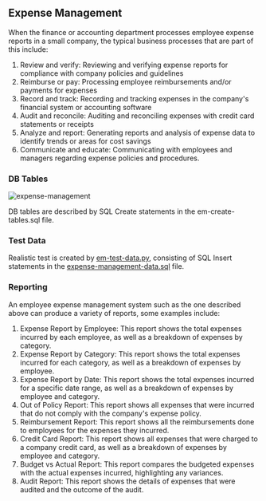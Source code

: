 ## Expense Management
When the finance or accounting department processes employee expense reports in a small company, the typical business processes that are part of this include:
1.  Review and verify: Reviewing and verifying expense reports for compliance with company policies and guidelines
2.  Reimburse or pay: Processing employee reimbursements and/or payments for expenses
3.  Record and track: Recording and tracking expenses in the company's financial system or accounting software
4.  Audit and reconcile: Auditing and reconciling expenses with credit card statements or receipts
5.  Analyze and report:  Generating reports and analysis of expense data to identify trends or areas for cost savings
6.  Communicate and educate: Communicating with employees and managers regarding expense policies and procedures.
### DB Tables

![expense-management](https://user-images.githubusercontent.com/68504324/213844629-0eaa8b18-2292-4e4b-b2f3-089e55bdc8bf.png)

DB tables are described by SQL Create statements in the em-create-tables.sql file.

### Test Data 
Realistic test is created by [em-test-data.py](https://github.com/jonfernq/SimpleERP/blob/main/Expense-Management/em-test-data.py), consisting of SQL Insert statements in the [expense-management-data.sql](https://github.com/jonfernq/SimpleERP/blob/main/Expense-Management/expense-management-data.sql) file.

### Reporting
An employee expense management system such as the one described above can produce a variety of reports, some examples include:

1.  Expense Report by Employee: This report shows the total expenses incurred by each employee, as well as a breakdown of expenses by category.
2.  Expense Report by Category: This report shows the total expenses incurred for each category, as well as a breakdown of expenses by employee.
3.  Expense Report by Date: This report shows the total expenses incurred for a specific date range, as well as a breakdown of expenses by employee and category.
4.  Out of Policy Report: This report shows all expenses that were incurred that do not comply with the company's expense policy.
5.  Reimbursement Report: This report shows all the reimbursements done to employees for the expenses they incurred.
6.  Credit Card Report: This report shows all expenses that were charged to a company credit card, as well as a breakdown of expenses by employee and category.
7.  Budget vs Actual Report: This report compares the budgeted expenses with the actual expenses incurred, highlighting any variances.
8.  Audit Report: This report shows the details of expenses that were audited and the outcome of the audit.
    
